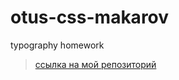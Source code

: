 # otus-css-makarov
typography homework 
> [ссылка на мой репозиторий](https://github.com/turbo150015/otus-css-makarov.git)
